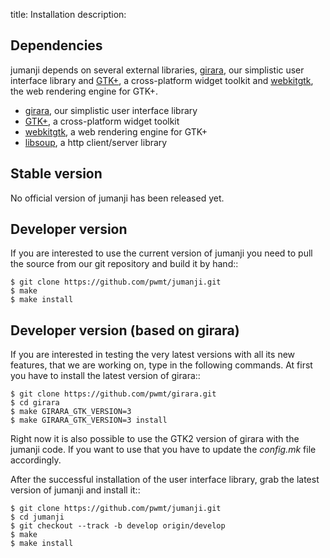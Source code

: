 title: Installation
description:  


## Dependencies
jumanji depends on several external libraries, 
[girara](http://pwmt.org/projects/girara), our simplistic user interface library and
[GTK+](http://www.gtk.org/), a cross-platform widget toolkit and
[webkitgtk](http://webkitgtk.org/), the web rendering engine for GTK+.

* [girara](http://pwmt.org/projects/girara/), our simplistic user interface library
* [GTK+](http://www.gtk.org/), a cross-platform widget toolkit
* [webkitgtk](http://webkitgtk.org/), a web rendering engine for GTK+
* [libsoup](http://live.gnome.org/libsoup/), a http client/server library

## Stable version
No official version of jumanji has been released yet.

## Developer version
If you are interested to use the current version of jumanji you need to pull
the source from our git repository and build it by hand::

    $ git clone https://github.com/pwmt/jumanji.git
    $ make
    $ make install

## Developer version (based on girara)
If you are interested in testing the very latest versions with all its new
features, that we are working on, type in the following commands. At first you
have to install the latest version of girara::

    $ git clone https://github.com/pwmt/girara.git
    $ cd girara
    $ make GIRARA_GTK_VERSION=3
    $ make GIRARA_GTK_VERSION=3 install

Right now it is also possible to use the GTK2 version of girara with the jumanji
code. If you want to use that you have to update the *config.mk* file
accordingly.

After the successful installation of the user interface library, grab the latest
version of jumanji and install it::

    $ git clone https://github.com/pwmt/jumanji.git
    $ cd jumanji
    $ git checkout --track -b develop origin/develop
    $ make
    $ make install
